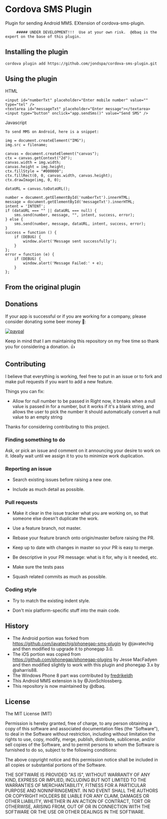 # Cordova SMS Plugin

Plugin for sending Android MMS.  EXtension of cordova-sms-plugin.

         ##### UNDER DEVELOPMENT!!!  Use at your own risk.  @dbaq is the expert on the base of this plugin.

## Installing the plugin

    cordova plugin add https://github.com/jondspa/cordova-sms-plugin.git

## Using the plugin
HTML

    <input id="numberTxt" placeholder="Enter mobile number" value="" type="tel" />
    <textarea id="messageTxt" placeholder="Enter message"></textarea>
    <input type="button" onclick="app.sendSms()" value="Send SMS" />

Javascript
    
    To send MMS on Android, here is a snippet:
    
    img = document.createElement("IMG");
    img.src = filename;

    canvas = document.createElement("canvas");
    ctx = canvas.getContext("2d");
    canvas.width = img.width;
    canvas.height = img.height;
    ctx.fillStyle = "#000000";
    ctx.fillRect(0, 0, canvas.width, canvas.height);
    ctx.drawImage(img, 0, 0);

    dataURL = canvas.toDataURL();
    
    number = document.getElementById('numberTxt').innerHTML;
    message = document.getElementById('messageTxt').innerHTML;
    intent = 'INTENT';
    if (dataURL === "" || dataURL === null) {
        sms.send(number, message, "", intent, success, error);
    } else {
        sms.send(number, message, dataURL, intent, success, error);
    }
    success = function () {
        if (DEBUG) {
            window.alert('Message sent successfully');
        }
    };
    error = function (e) {
        if (DEBUG) {
            window.alert('Message Failed:' + e);
        }
    };
     
## From the original plugin


## Donations

If your app is successful or if you are working for a company, please consider donating some beer money :beer::

[![paypal](https://www.paypalobjects.com/en_US/i/btn/btn_donateCC_LG.gif)](https://www.paypal.me/dbaq/10)

Keep in mind that I am maintaining this repository on my free time so thank you for considering a donation. :+1:


## Contributing

I believe that everything is working, feel free to put in an issue or to fork and make pull requests if you want to add a new feature.

Things you can fix:
* Allow for null number to be passed in
  Right now, it breaks when a null value is passed in for a number, but it works if it's a blank string, and allows the user to pick the number
  It should automatically convert a  null value to an empty string

Thanks for considering contributing to this project.

### Finding something to do

Ask, or pick an issue and comment on it announcing your desire to work on it. Ideally wait until we assign it to you to minimize work duplication.

### Reporting an issue

- Search existing issues before raising a new one.

- Include as much detail as possible.

### Pull requests

- Make it clear in the issue tracker what you are working on, so that someone else doesn't duplicate the work.

- Use a feature branch, not master.

- Rebase your feature branch onto origin/master before raising the PR.

- Keep up to date with changes in master so your PR is easy to merge.

- Be descriptive in your PR message: what is it for, why is it needed, etc.

- Make sure the tests pass

- Squash related commits as much as possible.

### Coding style

- Try to match the existing indent style.

- Don't mix platform-specific stuff into the main code.




## History

-  The Android portion was forked from https://github.com/javatechig/phonegap-sms-plugin by @javatechig and then modified to upgrade it to phonegap 3.0.
- The iOS portion was copied from https://github.com/phonegap/phonegap-plugins by Jesse MacFadyen and then modified slightly to work with this plugin and phonegap 3.x by @aharris88.
- The Windows Phone 8 part was contributed by [fredrikeldh](https://github.com/fredrikeldh)
- This Android MMS extension is by @JonSchlossberg.
- This repository is now maintained by @dbaq.

## License

The MIT License (MIT)

Permission is hereby granted, free of charge, to any person obtaining a copy of
this software and associated documentation files (the "Software"), to deal in
the Software without restriction, including without limitation the rights to
use, copy, modify, merge, publish, distribute, sublicense, and/or sell copies of
the Software, and to permit persons to whom the Software is furnished to do so,
subject to the following conditions:

The above copyright notice and this permission notice shall be included in all
copies or substantial portions of the Software.

THE SOFTWARE IS PROVIDED "AS IS", WITHOUT WARRANTY OF ANY KIND, EXPRESS OR
IMPLIED, INCLUDING BUT NOT LIMITED TO THE WARRANTIES OF MERCHANTABILITY, FITNESS
FOR A PARTICULAR PURPOSE AND NONINFRINGEMENT. IN NO EVENT SHALL THE AUTHORS OR
COPYRIGHT HOLDERS BE LIABLE FOR ANY CLAIM, DAMAGES OR OTHER LIABILITY, WHETHER
IN AN ACTION OF CONTRACT, TORT OR OTHERWISE, ARISING FROM, OUT OF OR IN
CONNECTION WITH THE SOFTWARE OR THE USE OR OTHER DEALINGS IN THE SOFTWARE.
